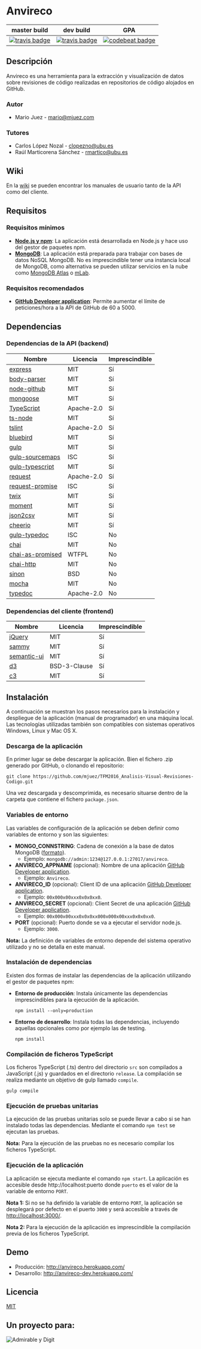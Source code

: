 # Anvireco

| master build | dev build | GPA |
|--------|--------|--------|
|  [![travis badge](https://travis-ci.org/mjuez/TFM2016_Analisis-Visual-Revisiones-Codigo.svg?branch=master)](https://travis-ci.org/mjuez/TFM2016_Analisis-Visual-Revisiones-Codigo)      |    [![travis badge](https://travis-ci.org/mjuez/TFM2016_Analisis-Visual-Revisiones-Codigo.svg?branch=dev)](https://travis-ci.org/mjuez/TFM2016_Analisis-Visual-Revisiones-Codigo)    |	[![codebeat badge](https://codebeat.co/badges/07bbfa7d-f5dd-4c96-a20e-a48517dfa89e)](https://codebeat.co/projects/github-com-mjuez-tfm2016_analisis-visual-revisiones-codigo-master)	|

## Descripción

Anvireco es una herramienta para la extracción y visualización de datos sobre revisiones de código realizadas en repositorios de código alojados en GitHub.

### Autor

- Mario Juez - [mario@mjuez.com](mailto:mario@mjuez.com)

### Tutores

- Carlos López Nozal - [clopezno@ubu.es](mailto:clopezno@ubu.es)
- Raúl Marticorena Sánchez - [rmartico@ubu.es](mailto:rmartico@ubu.es)

## Wiki

En la [wiki](../../wiki) se pueden encontrar los manuales de usuario tanto de la API como del cliente.

## Requisitos

### Requisitos mínimos

- [**Node.js y npm**](https://nodejs.org/en/): La aplicación está desarrollada en Node.js y hace uso del gestor de paquetes npm.
- [**MongoDB**](https://www.mongodb.com/): La aplicación está preparada para trabajar con bases de datos NoSQL MongoDB. No es imprescindible tener una instancia local de MongoDB, como alternativa se pueden utilizar servicios en la nube como [MongoDB Atlas](https://www.mongodb.com/cloud/atlas) o [mLab](https://mlab.com/).

### Requisitos recomendados

- [**GitHub Developer application**](https://github.com/settings/developers): Permite aumentar el límite de peticiones/hora a la API de GitHub de 60 a 5000.

## Dependencias

### Dependencias de la API (backend)

| Nombre | Licencia | Imprescindible |
|--------|----------| -------------- |
| [express](https://github.com/expressjs/express) | MIT | Sí |
| [body-parser](https://github.com/expressjs/body-parser) | MIT | Sí |
| [node-github](https://github.com/mikedeboer/node-github) | MIT | Sí |
| [mongoose](https://github.com/Automattic/mongoose) | MIT | Sí |
| [TypeScript](https://github.com/Microsoft/TypeScript) | Apache-2.0 | Sí |
| [ts-node](https://github.com/TypeStrong/ts-node) | MIT | Sí |
| [tslint](https://github.com/palantir/tslint) | Apache-2.0 | Sí |
| [bluebird](https://github.com/petkaantonov/bluebird) | MIT | Sí |
| [gulp](https://github.com/gulpjs/gulp) | MIT | Sí |
| [gulp-sourcemaps](https://github.com/gulp-sourcemaps/gulp-sourcemaps) | ISC | Sí |
| [gulp-typescript](https://github.com/ivogabe/gulp-typescript) | MIT | Sí |
| [request](https://github.com/request/request) | Apache-2.0 | Sí |
| [request-promise](https://github.com/request/request-promise) | ISC | Sí |
| [twix](https://github.com/icambron/twix.js) | MIT | Sí |
| [moment](https://github.com/moment/moment) | MIT | Sí |
| [json2csv](https://github.com/zemirco/json2csv) | MIT | Sí |
| [cheerio](https://github.com/cheeriojs/cheerio) | MIT | Sí |
| [gulp-typedoc](https://github.com/rogierschouten/gulp-typedoc) | ISC | No |
| [chai](https://github.com/chaijs/chai) | MIT | No |
| [chai-as-promised](https://github.com/domenic/chai-as-promised) | WTFPL | No |
| [chai-http](https://github.com/chaijs/chai-http) | MIT | No |
| [sinon](https://github.com/sinonjs/sinon) | BSD | No |
| [mocha](https://github.com/mochajs/mocha) | MIT | No |
| [typedoc](https://github.com/TypeStrong/typedoc) | Apache-2.0 | No |

### Dependencias del cliente (frontend)

| Nombre | Licencia | Imprescindible |
|--------|----------| -------------- |
| [jQuery](https://github.com/jquery/jquery) | MIT | Sí |
| [sammy](https://github.com/quirkey/sammy) | MIT | Sí |
| [semantic-ui](https://github.com/Semantic-Org/Semantic-UI) | MIT | Sí |
| [d3](https://github.com/d3/d3) | BSD-3-Clause | Sí |
| [c3](https://github.com/c3js/c3) | MIT | Sí |

## Instalación

A continuación se muestran los pasos necesarios para la instalación y despliegue de la aplicación (manual de programador) en una máquina local. Las tecnologías utilizadas también son compatibles con sistemas operativos Windows, Linux y Mac OS X.

### Descarga de la aplicación

En primer lugar se debe descargar la aplicación. Bien el fichero .zip generado por GitHub, o clonando el repositorio:
```
git clone https://github.com/mjuez/TFM2016_Analisis-Visual-Revisiones-Codigo.git
```

Una vez descargada y descomprimida, es necesario situarse dentro de la carpeta que contiene el fichero `package.json`.

### Variables de entorno

Las variables de configuración de la aplicación se deben definir como variables de entorno y son las siguientes:

- **MONGO_CONNSTRING**: Cadena de conexión a la base de datos MongoDB ([formato](https://docs.mongodb.com/manual/reference/connection-string/)).
  - Ejemplo: `mongodb://admin:1234@127.0.0.1:27017/anvireco`.
- **ANVIRECO_APPNAME** (opcional): Nombre de una aplicación [GitHub Developer application](https://github.com/settings/developers).
  - Ejemplo: `Anvireco`.
- **ANVIRECO_ID** (opcional): Client ID de una aplicación [GitHub Developer application](https://github.com/settings/developers).
  - Ejemplo: `00x000x00xxx0x0x0xx0`.
- **ANVIRECO_SECRET** (opcional): Client Secret de una aplicación [GitHub Developer application](https://github.com/settings/developers).
  - Ejemplo: `00x000x00xxx0x0x0xx000x000x00xxx0x0x0xx0`.
- **PORT** (opcional): Puerto donde se va a ejecutar el servidor node.js.
  - Ejemplo: `3000`.

**Nota:** La definición de variables de entorno depende del sistema operativo utilizado y no se detalla en este manual.

### Instalación de dependencias

Existen dos formas de instalar las dependencias de la aplicación utilizando el gestor de paquetes npm:

- **Entorno de producción**: Instala únicamente las dependencias imprescindibles para la ejecución de la aplicación.
  ```
  npm install --only=production
  ```
- **Entorno de desarrollo**: Instala todas las dependencias, incluyendo aquellas opcionales como por ejemplo las de testing.
  ```
  npm install
  ```

### Compilación de ficheros TypeScript

Los ficheros TypeScript (.ts) dentro del directorio `src` son compilados a JavaScript (.js) y guardados en el directorio `release`.
La compilación se realiza mediante un objetivo de gulp llamado `compile`.

```
gulp compile
```

### Ejecución de pruebas unitarias

La ejecución de las pruebas unitarias solo se puede llevar a cabo si se han instalado todas las dependencias.
Mediante el comando `npm test` se ejecutan las pruebas.

**Nota:** Para la ejecución de las pruebas no es necesario compilar los ficheros TypeScript.

### Ejecución de la aplicación

La aplicación se ejecuta mediante el comando `npm start`. La aplicación es accesible desde http://localhost:puerto donde `puerto` es el valor de la variable de entorno `PORT`.

**Nota 1:** Si no se ha definido la variable de entorno `PORT`, la aplicación se desplegará por defecto en el puerto `3000` y será accesible a través de [http://localhost:3000/](http://localhost:3000/).

**Nota 2:** Para la ejecución de la aplicación es imprescindible la compilación previa de los ficheros TypeScript.

## Demo

- Producción: http://anvireco.herokuapp.com/
- Desarrollo: http://anvireco-dev.herokuapp.com/

## Licencia

[MIT](../../blob/master/LICENSE)

## Un proyecto para:

![Admirable y Digit](http://i.imgur.com/EFLu1oQ.jpg)
